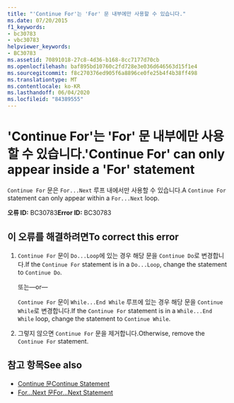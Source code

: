 ```yaml
---
title: "'Continue For'는 'For' 문 내부에만 사용할 수 있습니다."
ms.date: 07/20/2015
f1_keywords:
- bc30783
- vbc30783
helpviewer_keywords:
- BC30783
ms.assetid: 70891018-27c8-4d36-b168-8cc7177d70cb
ms.openlocfilehash: baf895bd10760c2fd728e3e036d646563d15f1e4
ms.sourcegitcommit: f8c270376ed905f6a8896ce0fe25b4f4b38ff498
ms.translationtype: MT
ms.contentlocale: ko-KR
ms.lasthandoff: 06/04/2020
ms.locfileid: "84389555"
---
```

# <a name="continue-for-can-only-appear-inside-a-for-statement"></a><span data-ttu-id="8ed10-102">'Continue For'는 'For' 문 내부에만 사용할 수 있습니다.</span><span class="sxs-lookup"><span data-stu-id="8ed10-102">'Continue For' can only appear inside a 'For' statement</span></span>
<span data-ttu-id="8ed10-103">`Continue For` 문은 `For...Next` 루프 내에서만 사용할 수 있습니다.</span><span class="sxs-lookup"><span data-stu-id="8ed10-103">A `Continue For` statement can only appear within a `For...Next` loop.</span></span>  
  
 <span data-ttu-id="8ed10-104">**오류 ID:** BC30783</span><span class="sxs-lookup"><span data-stu-id="8ed10-104">**Error ID:** BC30783</span></span>  
  
## <a name="to-correct-this-error"></a><span data-ttu-id="8ed10-105">이 오류를 해결하려면</span><span class="sxs-lookup"><span data-stu-id="8ed10-105">To correct this error</span></span>  
  
1. <span data-ttu-id="8ed10-106">`Continue For` 문이 `Do...Loop`에 있는 경우 해당 문을 `Continue Do`로 변경합니다.</span><span class="sxs-lookup"><span data-stu-id="8ed10-106">If the `Continue For` statement is in a `Do...Loop`, change the statement to `Continue Do`.</span></span>  
  
     <span data-ttu-id="8ed10-107">또는</span><span class="sxs-lookup"><span data-stu-id="8ed10-107">—or—</span></span>  
  
     <span data-ttu-id="8ed10-108">`Continue For` 문이 `While...End While` 루프에 있는 경우 해당 문을 `Continue While`로 변경합니다.</span><span class="sxs-lookup"><span data-stu-id="8ed10-108">If the `Continue For` statement is in a `While...End While` loop, change the statement to `Continue While`.</span></span>  
  
2. <span data-ttu-id="8ed10-109">그렇지 않으면 `Continue For` 문을 제거합니다.</span><span class="sxs-lookup"><span data-stu-id="8ed10-109">Otherwise, remove the `Continue For` statement.</span></span>  
  
## <a name="see-also"></a><span data-ttu-id="8ed10-110">참고 항목</span><span class="sxs-lookup"><span data-stu-id="8ed10-110">See also</span></span>

- [<span data-ttu-id="8ed10-111">Continue 문</span><span class="sxs-lookup"><span data-stu-id="8ed10-111">Continue Statement</span></span>](../language-reference/statements/continue-statement.md)
- [<span data-ttu-id="8ed10-112">For...Next 문</span><span class="sxs-lookup"><span data-stu-id="8ed10-112">For...Next Statement</span></span>](../language-reference/statements/for-next-statement.md)
